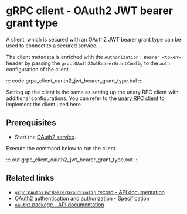 # gRPC client - OAuth2 JWT bearer grant type 

A client, which is secured with an OAuth2 JWT bearer grant type can be used to connect to a secured service.

The client metadata is enriched with the `Authorization: Bearer <token>` header by passing the `grpc:OAuth2JwtBearerGrantConfig` to the `auth` configuration of the client.

   ::: code grpc_client_oauth2_jwt_bearer_grant_type.bal :::

Setting up the client is the same as setting up the unary RPC client with additional configurations. You can refer to the [unary RPC client](/learn/by-example/grpc-client-unary/) to implement the client used here.

## Prerequisites
- Start the [OAuth2 service](/learn/by-example/grpc-service-oauth2/).

Execute the command below to run the client.

   ::: out grpc_client_oauth2_jwt_bearer_grant_type.out :::

## Related links
- [`grpc:OAuth2JwtBearerGrantConfig` record - API documentation](https://lib.ballerina.io/ballerina/grpc/latest/records/OAuth2JwtBearerGrantConfig)
- [OAuth2 authentication and authorization - Specification](/spec/grpc/#5118-client---oauth2)
- [`oauth2` package - API documentation](https://lib.ballerina.io/ballerina/oauth2/latest/)
